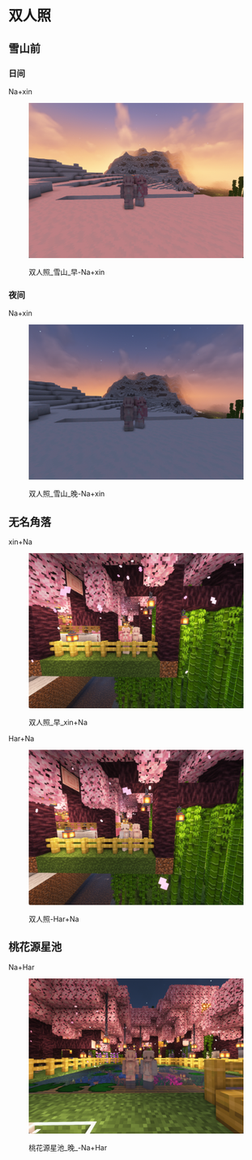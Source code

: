 # 双人照

## 雪山前

### 日间

Na+xin

<figure><img src="../.gitbook/assets/双人照_雪山_早-Na+xin.png" alt=""><figcaption><p>双人照_雪山_早-Na+xin</p></figcaption></figure>

### 夜间

Na+xin

<figure><img src="../.gitbook/assets/双人照_雪山_晚-Na+xin.png" alt=""><figcaption><p>双人照_雪山_晚-Na+xin</p></figcaption></figure>

## 无名角落

xin+Na

<figure><img src="../.gitbook/assets/双人照_早_xin+Na.png" alt=""><figcaption><p>双人照_早_xin+Na</p></figcaption></figure>

Har+Na

<figure><img src="../.gitbook/assets/双人照-Har+Na.png" alt=""><figcaption><p>双人照-Har+Na</p></figcaption></figure>

## 桃花源星池

Na+Har

<figure><img src="../.gitbook/assets/桃花源星池_晚_-Na+Har.png" alt=""><figcaption><p>桃花源星池_晚_-Na+Har</p></figcaption></figure>
